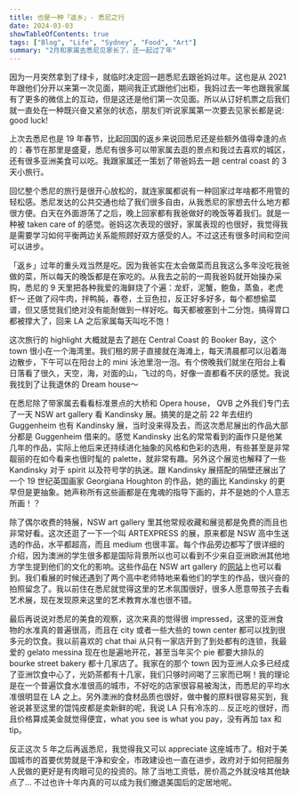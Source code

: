```yaml
---
title: 也是一种「返乡」- 悉尼之行
date: 2024-03-03
showTableOfContents: true
tags: ["Blog", "Life", "Sydney", "Food", "Art"]
summary: "2月和家属去悉尼见家长了，还一起过了年"
--- 
```


因为一月突然拿到了绿卡，就临时决定回一趟悉尼去跟爸妈过年。这也是从 2021 年跟他们分开以来第一次见面，期间我正式跟他们出柜，我妈过去一年也跟我家属有了更多的微信上的互动，但是这还是他们第一次见面。所以从订好机票之后我们就一直处在一种既兴奋又紧张的状态，朋友们听说家属第一次要去见家长都是说: good luck! 

上次去悉尼也是 19 年春节，比起回国的返乡来说回悉尼还是些额外值得幸逢的点的：春节在那里是盛夏，悉尼有很多可以带家属去逛的景点和我过去喜欢的城区，还有很多亚洲美食可以吃。我跟家属还一策划了带爸妈去一趟 central coast 的 3 天小旅行。

回忆整个悉尼的旅行是很开心放松的，就连家属都说有一种回家过年啥都不用管的轻松感。悉尼发达的公共交通也给了我们很多自由，从我悉尼的家想去什么地方都很方便。白天在外面游荡了之后，晚上回家都有我爸做好的晚饭等着我们。就是一种被 taken care of 的感觉。爸妈这次表现的很好，家属表现的也很好，我觉得我是需要学习如何平衡两边关系能照顾好双方感受的人。不过这还有很多时间和空间可以进步。

「返乡」过年的重头戏当然是吃。因为我爸实在太会做菜而且我这么多年没吃我爸做的菜，所以每天的晚饭都是在家吃的。从我去之前的一周我爸妈就开始操办采购，悉尼的 9 天里把各种我爱的海鲜烧了个遍：龙虾，泥蟹，鲍鱼，蒸鱼，老虎虾～ 还做了闷牛肉，拌鸭肫，春卷，土豆色拉，反正好多好多，每个都想偷菜谱，但又感觉我们绝对没有能耐做到一样好吃。每天都被塞到十二分饱，搞得胃口都被撑大了，回来 LA 之后家属每天叫吃不饱！

这次旅行的 highlight 大概就是去了趟在 Central Coast 的 Booker Bay，这个 town 很小在一个海湾里。我们租的房子直接就在海滩上，每天清晨都可以沿着海边散步，下午可以在阳台上的 mini 泳池里泡一泡。有个傍晚我们就坐在阳台上看日落看了很久，天空，海，对面的山，飞过的鸟，好像一直都看不厌的感觉。我说我找到了让我退休的 Dream house～

在悉尼除了带家属去看看标准景点的大桥和 Opera house， QVB 之外我们专门去了一天 NSW art gallery 看 Kandinsky 展。搞笑的是之前 22 年去纽约 Guggenheim 也有 Kandinsky 展，当时没来得及去，而这次悉尼展出的作品大部分都是 Guggenheim 借来的。感觉 Kandinsky 出名的常常看到的画作只是他某几年的作品，实际上他后来还持续进化抽象的风格和色彩的选用，有些甚至是非常靓丽的在如今看来也很时髦的 palette，就非常有趣。另外这个展览也解释了一些 Kandinsky 对于 spirit 以及符号学的执迷。跟 Kandinsky 展搭配的隔壁还展出了一个 19 世纪英国画家 Georgiana Houghton 的作品，她的画比 Kandinsky 的更早但是更抽象。她声称所有这些画都是在鬼魂的指导下画的，并不是她的个人意志所画！？

除了偶尔收费的特展，NSW art gallery 里其他常规收藏和展览都是免费的而且也非常好看。这次还逛了一下一个叫 ARTEXPRESS 的展，原来都是 NSW 高中生送选的作品，水平都超高，而且 medium 也很丰富。每个作品旁边都写了很详细的介绍，因为澳洲的学生很多都是国际背景所以也可以看到不少来自亚洲欧洲其他地方学生提到他们的文化的影响。这些作品在 NSW art gallery 的[网站](https://www.artgallery.nsw.gov.au/art/insideartexpress/?page=1)上也可以看到。我们看展的时候还遇到了两个高中老师特地来看他们的学生的作品，很兴奋的拍照留念了。我以前住在悉尼就觉得这里的艺术氛围很好，很多人愿意带孩子去看艺术展，现在发现原来这里的艺术教育水准也很不错。

最后再说说对悉尼的美食的观察，这次来真的觉得很 impressed，这里的亚洲食物的水准真的普遍很高，而且在 city 或者一些大些的 town center 都可以找到很多元的饮食。我以前喜欢的 chat thai 从只有一家店开到了到处都有的连锁，我最爱的 gelato messina 现在也是遍地开花，甚至当年买个 pie 都要大排队的 bourke street bakery 都十几家店了。我家在的那个 town 因为亚洲人众多已经成了亚洲饮食中心了，光奶茶都有十几家，我们只够时间喝了三家而已啊！我的理论是在一个普遍饮食水准很高的城市，不好吃的店家很容易被淘汰，而悉尼的平均水准很明显在 LA 之上。另外澳洲的食材品质也很好，做中餐的原料很容易买到，我爸说甚至这里的馄饨皮都是卖新鲜的呢，我说 LA 只有冷冻的... 反正吃的很好，而且价格算成美金就觉得便宜，what you see is what you pay，没有再加 tax 和 tip。

反正这次 5 年之后再返悉尼，我觉得我又可以 appreciate 这座城市了。相对于美国城市的首要优势就是干净和安全，市政建设也一直在进步，政府对于如何把服务人民做的更好是有肉眼可见的投资的。除了当地工资低，房价高之外就没啥其他缺点了... 不过也许十年内真的可以成为我们撤退美国后的定居地呢。
